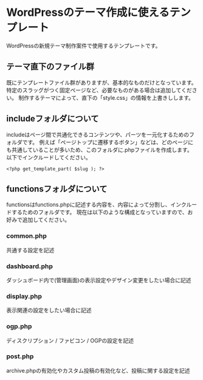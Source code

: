 # WordPressのテーマ作成に使えるテンプレート
WordPressの新規テーマ制作案件で使用するテンプレートです。

## テーマ直下のファイル群
既にテンプレートファイル群がありますが、基本的なものだけとなっています。
特定のスラッグがつく固定ページなど、必要なものがある場合は追加してください。
制作するテーマによって、直下の「style.css」の情報を上書きしします。

## includeフォルダについて
includeはページ間で共通化できるコンテンツや、パーツを一元化するためのフォルダです。
例えば「ページトップに遷移するボタン」などは、どのページにも共通していることが多いため、このフォルダに.phpファイルを作成します。
以下でインクルードしてください。
```
<?php get_template_part( $slug ); ?>
```

## functionsフォルダについて
functionsはfunctions.phpに記述する内容を、内容によって分割し、インクルードするためのフォルダです。
現在は以下のような構成となっていますので、お好みで追加してください。

### common.php
共通する設定を記述

### dashboard.php
ダッシュボード内で(管理画面)の表示設定やデザイン変更をしたい場合に記述

### display.php
表示関連の設定をしたい場合に記述

### ogp.php
ディスクリプション / ファビコン / OGPの設定を記述

### post.php
archive.phpの有効化やカスタム投稿の有効化など、投稿に関する設定を記述
